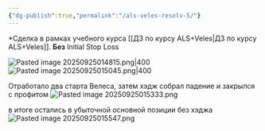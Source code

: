 ```yaml
---
{"dg-publish":true,"permalink":"/als-veles-resolv-5/"}
---
```


*Сделка в рамках учебного курса [[ДЗ по курсу ALS+Veles\|ДЗ по курсу ALS+Veles]]. **Без** Initial Stop Loss

![Pasted image 20250925014815.png|400](/img/user/media/Pasted%20image%2020250925014815.png)
![Pasted image 20250925015045.png|400](/img/user/media/Pasted%20image%2020250925015045.png)

Отработало два старта Велеса, затем хэдж собрал падение и закрылся с профитом
![Pasted image 20250925015333.png](/img/user/media/Pasted%20image%2020250925015333.png)

в итоге остались в убыточной основной позиции без хэджа
![Pasted image 20250925015547.png](/img/user/media/Pasted%20image%2020250925015547.png)